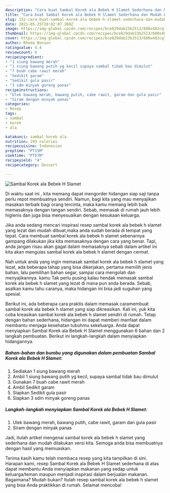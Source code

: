 ```yaml
---
description: "Cara buat Sambal Korek ala Bebek H Slamet Sederhana dan Mudah Dibuat"
title: "Cara buat Sambal Korek ala Bebek H Slamet Sederhana dan Mudah Dibuat"
slug: 152-cara-buat-sambal-korek-ala-bebek-h-slamet-sederhana-dan-mudah-dibuat
date: 2021-05-25T20:02:07.269Z
image: https://img-global.cpcdn.com/recipes/bce829dab23b2513/680x482cq70/sambal-korek-ala-bebek-h-slamet-foto-resep-utama.jpg
thumbnail: https://img-global.cpcdn.com/recipes/bce829dab23b2513/680x482cq70/sambal-korek-ala-bebek-h-slamet-foto-resep-utama.jpg
cover: https://img-global.cpcdn.com/recipes/bce829dab23b2513/680x482cq70/sambal-korek-ala-bebek-h-slamet-foto-resep-utama.jpg
author: Rhoda Benson
ratingvalue: 4.4
reviewcount: 6
recipeingredient:
- "1 siung bawang merah"
- "1 siung bawang putih yg kecil supaya sambal tidak bau dimulut"
- "7 buah cabe rawit merah"
- "Sedikit garam"
- "Sedikit gula pasir"
- "3 sdm minyak goreng panas"
recipeinstructions:
- "Ulek bawang merah, bawang putih, cabe rawit, garam dan gula pasir"
- "Siram dengan minyak panas"
categories:
- Resep
tags:
- sambal
- korek
- ala

katakunci: sambal korek ala 
nutrition: 293 calories
recipecuisine: Indonesian
preptime: "PT15M"
cooktime: "PT57M"
recipeyield: "4"
recipecategory: Dessert

---
```



![Sambal Korek ala Bebek H Slamet](https://img-global.cpcdn.com/recipes/bce829dab23b2513/680x482cq70/sambal-korek-ala-bebek-h-slamet-foto-resep-utama.jpg)

Di waktu  saat ini , kita memang dapat mengorder hidangan siap saji tanpa perlu repot membuatnya sendiri. Namun, bagi kita yang mau menyajikan masakan terbaik bagi orang tercinta, maka kamu memang lebih baik memasaknya dengan tangan sendiri. Sebab, memasak di rumah jauh lebih higienis dan juga bisa menyesuaikan dengan kesukaan keluarga.

Jika anda sedang mencari inspirasi resep sambal korek ala bebek h slamet yang lezat dan mudah dibuat,maka anda sudah berada di tempat yang tepat. Cara membuat sambal korek ala bebek h slamet  sebenarnya gampang dilakukan jika kita memasaknya dengan cara yang benar. Tapi, anda jangan risau akan gagal dalam memasaknya 
sebab dalam artikel ini kita akan mengulas sambal korek ala bebek h slamet dengan cermat.  



Nah untuk anda yang ingin memasak sambal korek ala bebek h slamet yang lezat, ada beberapa tahap yang bisa dikerjakan, pertama memilih jenis bahan, lalu pemilihan bahan segar, sampai cara mengolah dan menyajikannya. kamu Tak perlu pusing kalau hendak memasak sambal korek ala bebek h slamet yang lezat di mana pun anda berada. Sebab, asalkan kamu  tahu caranya, maka hidangan ini bisa jadi suguhan yang spesial.

Berikut ini, ada beberapa cara praktis  dalam memasak caramembuat sambal korek ala bebek h slamet yang siap dikreasikan. Kali ini, yuk kita coba kreasikan sambal korek ala bebek h slamet sendiri di rumah. Tetap dengan bahan sederhana, hidangan ini dapat memberi manfaat dalam membantu menjaga kesehatan tubuhmu sekeluarga. Anda dapat menyiapkan Sambal Korek ala Bebek H Slamet menggunakan 6 bahan dan 2 langkah pembuatan. Berikut ini langkah-langkah dalam menyiapkan hidangannya.

<!--inarticleads1-->

##### Bahan-bahan dan bumbu yang digunakan dalam pembuatan Sambal Korek ala Bebek H Slamet:

1. Sediakan 1 siung bawang merah
1. Ambil 1 siung bawang putih yg kecil, supaya sambal tidak bau dimulut
1. Gunakan 7 buah cabe rawit merah
1. Ambil Sedikit garam
1. Siapkan Sedikit gula pasir
1. Siapkan 3 sdm minyak goreng panas




<!--inarticleads2-->

##### Langkah-langkah menyiapkan Sambal Korek ala Bebek H Slamet:

1. Ulek bawang merah, bawang putih, cabe rawit, garam dan gula pasir
1. Siram dengan minyak panas




Jadi, itulah artikel mengenai  sambal korek ala bebek h slamet  yang sederhana dan mudah dilakukan versi kita. Semoga anda bisa membuatnya dengan hasil yang memuaskan. 

Terima kasih kamu telah membaca resep yang kita tampilkan di sini. Harapan kami, resep  Sambal Korek ala Bebek H Slamet sederhana di atas dapat membantu Anda menyiapkan makanan yang sedap untuk keluarga/teman maupun menjadi inspirasi dalam berjualan makanan. Bagaimana? Mudah bukan? Itulah resep sambal korek ala bebek h slamet yang bisa Anda praktikkan di rumah. Selamat mencoba!

